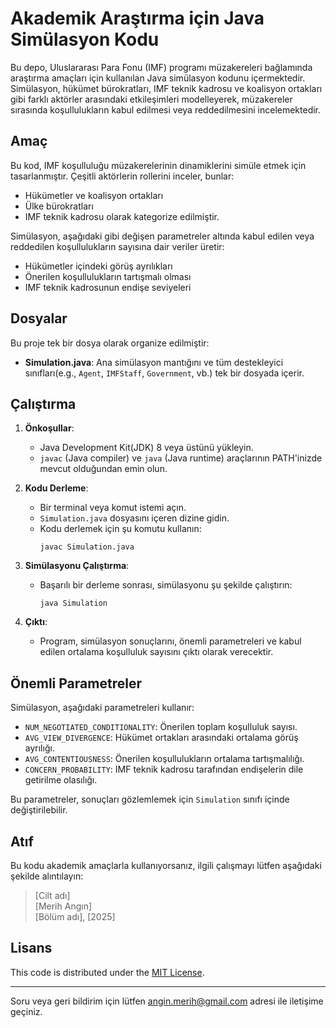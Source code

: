 
# Akademik Araştırma için Java Simülasyon Kodu

Bu depo, Uluslararası Para Fonu (IMF) programı müzakereleri bağlamında araştırma amaçları için kullanılan Java simülasyon kodunu içermektedir. Simülasyon, hükümet bürokratları, IMF teknik kadrosu ve koalisyon ortakları gibi farklı aktörler arasındaki etkileşimleri modelleyerek, müzakereler sırasında koşullulukların kabul edilmesi veya reddedilmesini incelemektedir.


## Amaç

Bu kod, IMF koşulluluğu müzakerelerinin dinamiklerini simüle etmek için tasarlanmıştır. Çeşitli aktörlerin rollerini inceler, bunlar:
- Hükümetler ve koalisyon ortakları 
- Ülke bürokratları 
- IMF teknik kadrosu
olarak kategorize edilmiştir.

Simülasyon, aşağıdaki gibi değişen parametreler altında kabul edilen veya reddedilen koşullulukların sayısına dair veriler üretir:
- Hükümetler içindeki görüş ayrılıkları
- Önerilen koşullulukların tartışmalı olması
- IMF teknik kadrosunun endişe seviyeleri 

## Dosyalar

Bu proje tek bir dosya olarak organize edilmiştir:
- **Simulation.java**: Ana simülasyon mantığını ve tüm destekleyici sınıfları(e.g., `Agent`, `IMFStaff`, `Government`, vb.) tek bir dosyada içerir.

## Çalıştırma

1. **Önkoşullar**:
   - Java Development Kit(JDK) 8 veya üstünü yükleyin. 
   - `javac` (Java compiler) ve `java` (Java runtime) araçlarının PATH'inizde mevcut olduğundan emin olun.

2. **Kodu Derleme**:
   - Bir terminal veya komut istemi açın.
   - `Simulation.java` dosyasını içeren dizine gidin.
   - Kodu derlemek için şu komutu kullanın:
     ```
     javac Simulation.java
     ```

3. **Simülasyonu Çalıştırma**:
   - Başarılı bir derleme sonrası, simülasyonu şu şekilde çalıştırın:
     ```
     java Simulation
     ```

4. **Çıktı**:
   - Program, simülasyon sonuçlarını, önemli parametreleri ve kabul edilen ortalama koşulluluk sayısını çıktı olarak verecektir. 

## Önemli Parametreler

Simülasyon, aşağıdaki parametreleri kullanır:
- `NUM_NEGOTIATED_CONDITIONALITY`: Önerilen toplam koşulluluk sayısı.
- `AVG_VIEW_DIVERGENCE`: Hükümet ortakları arasındaki ortalama görüş ayrılığı.
- `AVG_CONTENTIOUSNESS`: Önerilen koşullulukların ortalama tartışmalılığı.
- `CONCERN_PROBABILITY`: IMF teknik kadrosu tarafından endişelerin dile getirilme olasılığı.

Bu parametreler, sonuçları gözlemlemek için `Simulation` sınıfı içinde değiştirilebilir. 

## Atıf

Bu kodu akademik amaçlarla kullanıyorsanız, ilgili çalışmayı lütfen aşağıdaki şekilde alıntılayın:


> [Cilt adı]  
> [Merih Angın]  
> [Bölüm adı], [2025]

## Lisans

This code is distributed under the [MIT License](https://opensource.org/licenses/MIT).

---

Soru veya geri bildirim için lütfen angin.merih@gmail.com adresi ile iletişime geçiniz.
